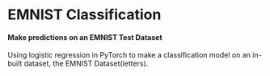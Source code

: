 # EMNIST Classification
#### Make predictions on an EMNIST Test Dataset
Using logistic regression in PyTorch to make a classification model on an in-built dataset, the EMNIST Dataset(letters).
